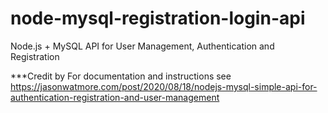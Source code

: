 # node-mysql-registration-login-api

Node.js + MySQL API for User Management, Authentication and Registration

***Credit by
For documentation and instructions see https://jasonwatmore.com/post/2020/08/18/nodejs-mysql-simple-api-for-authentication-registration-and-user-management
